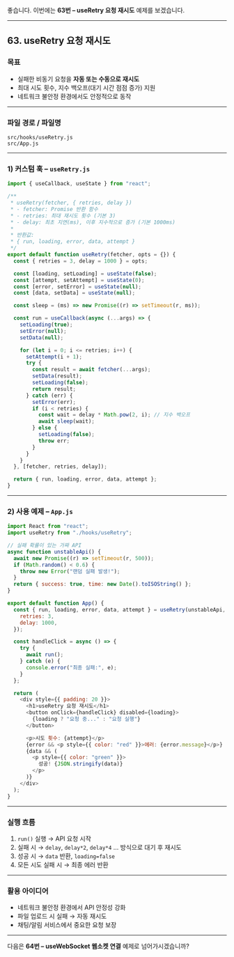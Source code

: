 좋습니다. 이번에는 **63번 – useRetry 요청 재시도** 예제를 보겠습니다.

---

## 63. useRetry 요청 재시도

### 목표

* 실패한 비동기 요청을 **자동 또는 수동으로 재시도**
* 최대 시도 횟수, 지수 백오프(대기 시간 점점 증가) 지원
* 네트워크 불안정 환경에서도 안정적으로 동작

---

### 파일 경로 / 파일명

```
src/hooks/useRetry.js
src/App.js
```

---

### 1) 커스텀 훅 – `useRetry.js`

```javascript
import { useCallback, useState } from "react";

/**
 * useRetry(fetcher, { retries, delay })
 * - fetcher: Promise 반환 함수
 * - retries: 최대 재시도 횟수 (기본 3)
 * - delay: 최초 지연(ms), 이후 지수적으로 증가 (기본 1000ms)
 *
 * 반환값:
 * { run, loading, error, data, attempt }
 */
export default function useRetry(fetcher, opts = {}) {
  const { retries = 3, delay = 1000 } = opts;

  const [loading, setLoading] = useState(false);
  const [attempt, setAttempt] = useState(0);
  const [error, setError] = useState(null);
  const [data, setData] = useState(null);

  const sleep = (ms) => new Promise((r) => setTimeout(r, ms));

  const run = useCallback(async (...args) => {
    setLoading(true);
    setError(null);
    setData(null);

    for (let i = 0; i <= retries; i++) {
      setAttempt(i + 1);
      try {
        const result = await fetcher(...args);
        setData(result);
        setLoading(false);
        return result;
      } catch (err) {
        setError(err);
        if (i < retries) {
          const wait = delay * Math.pow(2, i); // 지수 백오프
          await sleep(wait);
        } else {
          setLoading(false);
          throw err;
        }
      }
    }
  }, [fetcher, retries, delay]);

  return { run, loading, error, data, attempt };
}
```

---

### 2) 사용 예제 – `App.js`

```javascript
import React from "react";
import useRetry from "./hooks/useRetry";

// 실패 확률이 있는 가짜 API
async function unstableApi() {
  await new Promise((r) => setTimeout(r, 500));
  if (Math.random() < 0.6) {
    throw new Error("랜덤 실패 발생!");
  }
  return { success: true, time: new Date().toISOString() };
}

export default function App() {
  const { run, loading, error, data, attempt } = useRetry(unstableApi, {
    retries: 3,
    delay: 1000,
  });

  const handleClick = async () => {
    try {
      await run();
    } catch (e) {
      console.error("최종 실패:", e);
    }
  };

  return (
    <div style={{ padding: 20 }}>
      <h1>useRetry 요청 재시도</h1>
      <button onClick={handleClick} disabled={loading}>
        {loading ? "요청 중..." : "요청 실행"}
      </button>

      <p>시도 횟수: {attempt}</p>
      {error && <p style={{ color: "red" }}>에러: {error.message}</p>}
      {data && (
        <p style={{ color: "green" }}>
          성공! {JSON.stringify(data)}
        </p>
      )}
    </div>
  );
}
```

---

### 실행 흐름

1. `run()` 실행 → API 요청 시작
2. 실패 시 → `delay`, `delay*2`, `delay*4` … 방식으로 대기 후 재시도
3. 성공 시 → `data` 반환, `loading=false`
4. 모든 시도 실패 시 → 최종 에러 반환

---

### 활용 아이디어

* 네트워크 불안정 환경에서 API 안정성 강화
* 파일 업로드 시 실패 → 자동 재시도
* 채팅/알림 서비스에서 중요한 요청 보장

---

다음은 **64번 – useWebSocket 웹소켓 연결** 예제로 넘어가시겠습니까?
